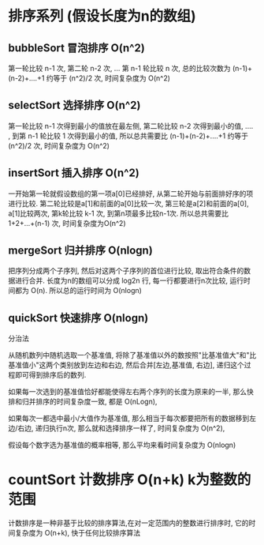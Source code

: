 # 排序系列 (假设长度为n的数组)

## bubbleSort 冒泡排序 O(n^2)

第一轮比较 n-1 次, 第二轮 n-2 次, ... 第 n-1 轮比较 n 次, 总的比较次数为 (n-1)+(n-2)+....+1 约等于 (n^2)/2 次, 时间复杂度为 O(n^2)

## selectSort 选择排序 O(n^2)

第一轮比较 n-1 次得到最小的值放在最左侧, 第二轮比较 n-2 次得到最小的值, .... , 到第 n-1 轮比较 1 次得到最小的值, 所以总共需要比 (n-1)+(n-2)+....+1 约等于 (n^2)/2 次, 时间复杂度为 O(n^2)

## insertSort 插入排序 O(n^2)

一开始第一轮就假设数组的第一项a[0]已经排好, 从第二轮开始与前面排好序的项进行比较. 第二轮比较是a[1]和前面的a[0]比较一次, 第三轮是a[2]和前面的a[0], a[1]比较两次, 第k轮比较 k-1 次, 到第n项最多比较n-1次. 所以总共需要比 1+2+...+(n-1) 次, 时间复杂度为O(n^2)

## mergeSort 归并排序 O(nlogn)

把序列分成两个子序列, 然后对这两个子序列的首位进行比较, 取出符合条件的数据进行合并. 长度为n的数组可以分成 log2n 行, 每一行都要进行n次比较, 运行时间都为 O(n). 所以总的运行时间为 O(nlogn)

## quickSort 快速排序 O(nlogn)

分治法

从随机数列中随机选取一个基准值, 将除了基准值以外的数按照"比基准值大"和"比基准值小"这两个类别放到左边和右边, 然后合并[左边,基准值, 右边], 递归这个过程即可得到排序后的数列.

如果每一次选到的基准值恰好都能使得左右两个序列的长度为原来的一半, 那么快排和归并排序的时间复杂度一致, 都是 O(nLogn), 

如果每次一都选中最小/大值作为基准值, 那么相当于每次都要把所有的数据移到左边/右边, 递归执行n次, 那么就和选择排序一样了, 时间复杂度为 O(n^2), 

假设每个数字选为基准值的概率相等, 那么平均来看时间复杂度为 O(nlogn)

# countSort 计数排序 O(n+k) k为整数的范围

计数排序是一种非基于比较的排序算法,在对一定范围内的整数进行排序时, 它的时间复杂度为 O(n+k), 快于任何比较排序算法